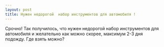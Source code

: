 ```yaml
---
layout: post 
title: Нужен недорогой  набор инструментов для автомобиля ! 
--- 
```

Срочно! Так получилось, что нужен недорогой  набор инструментов для автомобиля и желательно как можно скорее, максимум 2-3 дня подожду. Где взять можно?
